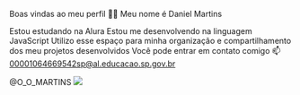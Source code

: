 Boas vindas ao meu perfil 💙💙
Meu nome é Daniel Martins

Estou estudando na Alura
Estou me desenvolvendo na linguagem JavaScript
Utilizo esse espaço para minha organização e compartilhamento dos meu projetos desenvolvidos
Você pode entrar em contato comigo 📫
00001064669542sp@al.educacao.sp.gov.br

@O_O_MARTINS
![](![download](https://github.com/euM4RTINS/-euM4RTINS/assets/172306501/774ee258-84ff-4c05-b05b-6da49ef7f04c)
)
